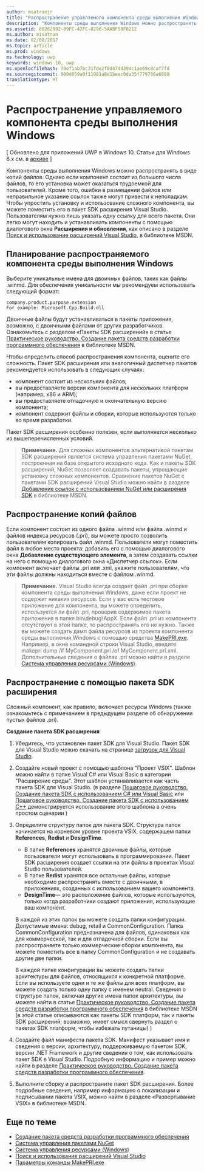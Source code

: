 ```yaml
---
author: msatranjr
title: "Распространение управляемого компонента среды выполнения Windows"
description: "Компоненты среды выполнения Windows можно распространять в виде копий файлов."
ms.assetid: 80262992-89FC-42FC-8298-5AABF58F8212
ms.author: misatran
ms.date: 02/08/2017
ms.topic: article
ms.prod: windows
ms.technology: uwp
keywords: windows 10, uwp
ms.openlocfilehash: 70ef1ab7bc31fde2f0d4744394c1ae69c8caf7fd
ms.sourcegitcommit: 909d859a0f11981a8d1beac0da35f779786a6889
translationtype: HT
---
```

# <a name="distributing-a-managed-windows-runtime-component"></a>Распространение управляемого компонента среды выполнения Windows


\[ Обновлено для приложений UWP в Windows 10. Статьи для Windows 8.x см. в [архиве](http://go.microsoft.com/fwlink/p/?linkid=619132) \]

Компоненты среды выполнения Windows можно распространять в виде копий файлов. Однако если компонент состоит из большого числа файлов, то его установка может оказаться трудоемкой для пользователей. Кроме того, ошибки в размещении файлов или неправильное указание ссылок также могут привести к неполадкам. Чтобы упростить установку и использование сложного компонента, вы можете поместить его в пакет SDK расширения Visual Studio. Пользователям нужно лишь указать одну ссылку для всего пакета. Они легко могут находить и устанавливать компоненты с помощью диалогового окна **Расширения и обновления**, как описано в разделе [Поиск и использование расширений Visual Studio](https://msdn.microsoft.com/library/vstudio/dd293638.aspx), в библиотеке MSDN.

## <a name="planning-a-distributable-windows-runtime-component"></a>Планирование распространяемого компонента среды выполнения Windows

Выберите уникальные имена для двоичных файлов, таких как файлы .winmd. Для обеспечения уникальности мы рекомендуем использовать следующий формат:

``` syntax
company.product.purpose.extension
For example: Microsoft.Cpp.Build.dll
```

Двоичные файлы будут устанавливаться в пакеты приложения, возможно, с двоичными файлами от других разработчиков. Ознакомьтесь с разделом «Пакеты SDK расширений» в статье [Практическое руководство. Создание пакета средств разработки программного обеспечения](https://msdn.microsoft.com/library/hh768146.aspx) в библиотеке MSDN.

Чтобы определить способ распространения компонента, оцените его сложность. Пакет SDK расширения или аналогичный диспетчер пакетов рекомендуется использовать в следующих случаях:

-   компонент состоит из нескольких файлов;
-   вы предоставляете версии компонента для нескольких платформ (например, x86 и ARM);
-   вы предоставляете отладочную и окончательную версию компонента;
-   компонент содержит файлы и сборки, которые используются только во время разработки.

Пакет SDK расширения особенно полезен, если выполняется несколько из вышеперечисленных условий.

> **Примечание.** Для сложных компонентов альтернативой пакетам SDK расширений является система управления пакетами NuGet, построенная на базе открытого исходного кода. Как и пакеты SDK расширений, NuGet позволяет создавать пакеты, упрощающие установку сложных компонентов. Сравнение пакетов NuGet с пакетами SDK расширений Visual Studio можно найти в разделе [Добавление ссылок с использованием NuGet или расширения SDK](https://msdn.microsoft.com/library/jj161096.aspx) в библиотеке MSDN.

## <a name="distribution-by-file-copy"></a>Распространение копий файлов

Если компонент состоит из одного файла .winmd или файла .winmd и файлов индекса ресурсов (.pri), вы можете просто позволить пользователям копировать файл .winmd. Пользователи могут поместить файл в любое место проекта: добавить его с помощью диалогового окна **Добавление существующего элемента**, а затем создавать ссылки на него с помощью диалогового окна «Диспетчер ссылок». Если компонент включает файлы .pri или .xml, укажите пользователям, что эти файлы должны находиться вместе с файлом .winmd.

> **Примечание.** Visual Studio всегда создает файл .pri при сборке компонента среды выполнения Windows, даже если проект не содержит никаких ресурсов. Если у вас есть тестовое приложение для компонента, вы можете определить, используется ли файл .pri, проверив содержимое пакета приложения в папке bin\\debug\\AppX. Если файл .pri из компонента отсутствует в этой папке, то распространять его не нужно. Также вы можете создать дамп файла ресурсов из проекта компонента среды выполнения Windows с помощью средства [MakePRI.exe](https://msdn.microsoft.com/library/windows/apps/jj552945.aspx). Например, в окне командной строки Visual Studio, введите makepri dump /if MyComponent.pri /of MyComponent.pri.xml. Дополнительные сведения о файлах .pri можно найти в разделе [Система управления ресурсами (Windows)](https://msdn.microsoft.com/library/windows/apps/jj552947.aspx).

## <a name="distribution-by-extension-sdk"></a>Распространение с помощью пакета SDK расширения

Сложный компонент, как правило, включает ресурсы Windows (также ознакомьтесь с примечанием в предыдущем разделе об обнаружении пустых файлов .pri).

**Создание пакета SDK расширения**

1.  Убедитесь, что установлен пакет SDK для Visual Studio. Пакет SDK для Visual Studio можно скачать на странице [загрузок для Visual Studio](https://www.visualstudio.com/downloads/download-visual-studio-vs).
2.  Создайте новый проект с помощью шаблона "Проект VSIX". Шаблон можно найти в папке Visual C# или Visual Basic в категории "Расширение среды". Этот шаблон устанавливается как часть пакета SDK для Visual Studio. (в разделе [Пошаговое руководство. Создание пакета SDK с использованием C# или Visual Basic](https://msdn.microsoft.com/library/jj127119.aspx) или [Пошаговое руководство. Создание пакета SDK с использованием C++](https://msdn.microsoft.com/library/jj127117.aspx) демонстрируется использование этого шаблона в очень простом сценарии )
3.  Определите структуру папок для пакета SDK. Структура папок начинается на корневом уровне проекта VSIX, содержащем папки **References**, **Redist** и **DesignTime**.

    -   В папке **References** хранятся двоичные файлы, которые пользователи могут использовать в программировании. Пакет SDK расширения создает ссылки на эти файлы в проектах Visual Studio пользователей.
    -   В папке **Redist** хранятся все остальные файлы, которые необходимо распространять вместе с двоичными, в приложениях, созданных с использованием вашего компонента.
    -   **DesignTime**— это расположение файлов, которые используются, только когда разработчики создают приложения, использующие ваш компонент.

    В каждой из этих папок вы можете создать папки конфигурации. Допустимые имена: debug, retail и CommonConfiguration. Папка CommonConfiguration предназначена для файлов, одинаковых как для коммерческой, так и для отладочной сборки. Если вы распространяете только коммерческие сборки компонента, вы можете поместить все в папку CommonConfiguration и не создавать другие две папки.

    В каждой папке конфигурации вы можете создать папки архитектуры для файлов, относящихся к конкретной платформе. Если вы используете одни и те же файлы для всех платформ, вы можете создать только одну папку с именем neutral. Сведения о структуре папок, включая другие имена папок архитектуры, вы можете найти в статье [Практическое руководство. Создание пакета средств разработки программного обеспечения](https://msdn.microsoft.com/library/hh768146.aspx) в библиотеке MSDN (в этой статье описываются как пакеты SDK платформ, так и пакеты SDK расширений; возможно, имеет смысл свернуть раздел о пакетах SDK платформ, чтобы избежать путаницы) )

4.  Создайте файл манифеста пакета SDK. Манифест указывает имя и сведения о версии, архитектуру, поддерживаемую пакетом SDK, версии .NET Framework и другие сведения о том, как использовать пакет SDK в Visual Studio. Подробную информацию и пример можно найти в разделе [Практическое руководство. Создание пакета средств разработки программного обеспечения](https://msdn.microsoft.com/library/hh768146.aspx).
5.  Выполните сборку и распространите пакет SDK расширения. Более подробные сведения, например информацию о локализации и подписывании пакета VSIX, можно найти в разделе «Развертывание VSIX» в библиотеке MSDN.

## <a name="related-topics"></a>Еще по теме

* [Создание пакета средств разработки программного обеспечения](https://msdn.microsoft.com/library/hh768146.aspx)
* [Система управления пакетами NuGet](https://github.com/NuGet/Home)
* [Система управления ресурсами (Windows)](https://msdn.microsoft.com/library/windows/apps/jj552947.aspx)
* [Поиск и использование расширений Visual Studio](https://msdn.microsoft.com/library/dd293638.aspx)
* [Параметры команды MakePRI.exe](https://msdn.microsoft.com/library/windows/apps/jj552945.aspx)
